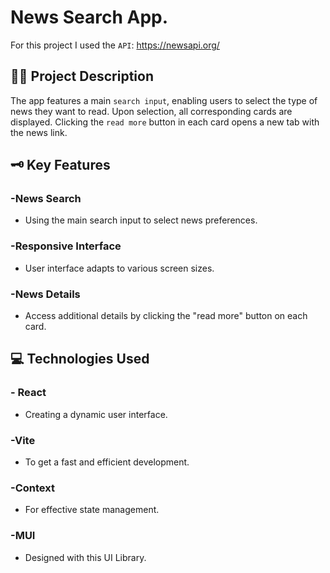 # News Search App.

For this project I used the `API`: https://newsapi.org/

##  👩‍🔧 Project Description 
The app features a main `search input`, enabling users to select the type of news they want to read. 
Upon selection, all corresponding cards are displayed. 
Clicking the `read more` button in each card opens a new tab with the news link.

##  🗝 Key Features
### -__News Search__
- Using the main search input to select news preferences.
### -__Responsive Interface__
- User interface adapts to various screen sizes.
### -__News Details__
- Access additional details by clicking the "read more" button on each card.


## 💻 Technologies Used
### - __React__
- Creating a dynamic user interface.
### -__Vite__
- To get a fast and efficient development.
### -__Context__
- For effective state management.
### -__MUI__
- Designed with this UI Library.


